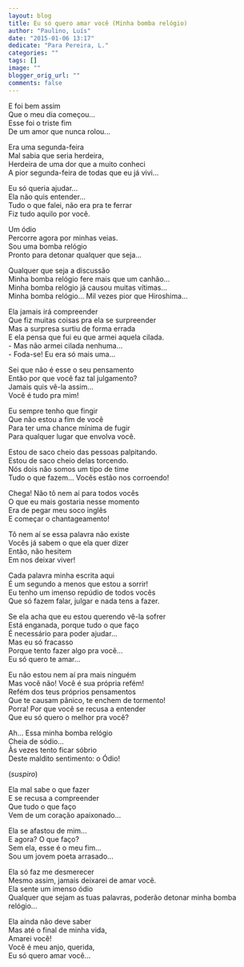 ```yaml
---
layout: blog
title: Eu só quero amar você (Minha bomba relógio)
author: "Paulino, Luís"
date: "2015-01-06 13:17"
dedicate: "Para Pereira, L."
categories: ""
tags: []
image: ""
blogger_orig_url: ""
comments: false
---
```


E foi bem assim\
Que o meu dia começou...\
Esse foi o triste fim\
De um amor que nunca rolou...

Era uma segunda-feira\
Mal sabia que seria herdeira,\
Herdeira de uma dor que a muito conheci\
A pior segunda-feira de todas que eu já vivi...

Eu só queria ajudar...\
Ela não quis entender...\
Tudo o que falei, não era pra te ferrar\
Fiz tudo aquilo por você.

Um ódio\
Percorre agora por minhas veias.\
Sou uma bomba relógio\
Pronto para detonar qualquer que seja...

Qualquer que seja a discussão\
Minha bomba relógio fere mais que um canhão...\
Minha bomba relógio já causou muitas vítimas...\
Minha bomba relógio... Mil vezes pior que Hiroshima...

Ela jamais irá compreender\
Que fiz muitas coisas pra ela se surpreender\
Mas a surpresa surtiu de forma errada\
E ela pensa que fui eu que armei aquela cilada.\
\- Mas não armei cilada nenhuma...\
\- Foda-se! Eu era só mais uma...

Sei que não é esse o seu pensamento\
Então por que você faz tal julgamento?\
Jamais quis vê-la assim...\
Você é tudo pra mim!

Eu sempre tenho que fingir\
Que não estou a fim de você\
Para ter uma chance mínima de fugir\
Para qualquer lugar que envolva você.

Estou de saco cheio das pessoas palpitando.\
Estou de saco cheio delas torcendo.\
Nós dois não somos um tipo de time\
Tudo o que fazem... Vocês estão nos corroendo!

Chega! Não tô nem aí para todos vocês\
O que eu mais gostaria nesse momento\
Era de pegar meu soco inglês\
E começar o chantageamento!

Tô nem aí se essa palavra não existe\
Vocês já sabem o que ela quer dizer\
Então, não hesitem\
Em nos deixar viver!

Cada palavra minha escrita aqui\
É um segundo a menos que estou a sorrir!\
Eu tenho um imenso repúdio de todos vocês\
Que só fazem falar, julgar e nada tens a fazer.

Se ela acha que eu estou querendo vê-la sofrer\
Está enganada, porque tudo o que faço\
É necessário para poder ajudar...\
Mas eu só fracasso\
Porque tento fazer algo pra você...\
Eu só quero te amar...

Eu não estou nem aí pra mais ninguém\
Mas você não! Você é sua própria refém!\
Refém dos teus próprios pensamentos\
Que te causam pânico, te enchem de tormento!\
Porra! Por que você se recusa a entender\
Que eu só quero o melhor pra você?

Ah... Essa minha bomba relógio\
Cheia de sódio...\
Às vezes tento ficar sóbrio\
Deste maldito sentimento: o Ódio!

(_suspiro_)

Ela mal sabe o que fazer\
E se recusa a compreender\
Que tudo o que faço\
Vem de um coração apaixonado...

Ela se afastou de mim...\
E agora? O que faço?\
Sem ela, esse é o meu fim...\
Sou um jovem poeta arrasado...

Ela só faz me desmerecer\
Mesmo assim, jamais deixarei de amar você.\
Ela sente um imenso ódio\
Qualquer que sejam as tuas palavras, poderão detonar minha bomba relógio...

Ela ainda não deve saber\
Mas até o final de minha vida,\
Amarei você!\
Você é meu anjo, querida,\
Eu só quero amar você...
